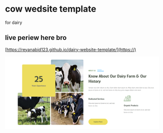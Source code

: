 # cow wedsite template

for dairy


## **live periew here bro**

[https://reyanabid123.github.io/dairy-website-template/](https://)

![1722149314956](images/Readme/1722149314956.png)
